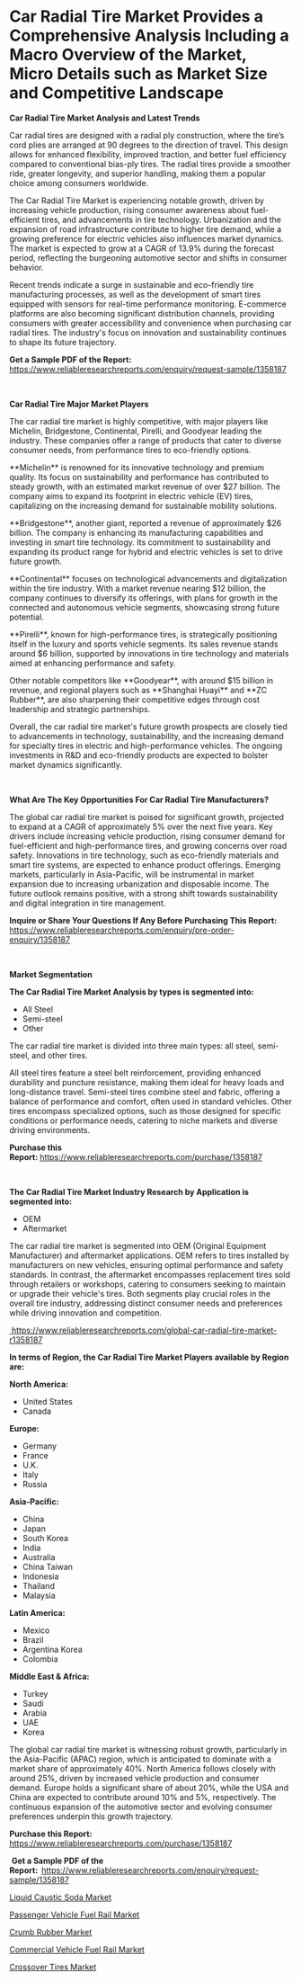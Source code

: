 <p><h1>Car Radial Tire Market Provides a Comprehensive Analysis Including a Macro Overview of the Market, Micro Details such as Market Size and Competitive Landscape</h1></p><p><strong>Car Radial Tire Market Analysis and Latest Trends</strong></p>
<p><p>Car radial tires are designed with a radial ply construction, where the tire’s cord plies are arranged at 90 degrees to the direction of travel. This design allows for enhanced flexibility, improved traction, and better fuel efficiency compared to conventional bias-ply tires. The radial tires provide a smoother ride, greater longevity, and superior handling, making them a popular choice among consumers worldwide.</p><p>The Car Radial Tire Market is experiencing notable growth, driven by increasing vehicle production, rising consumer awareness about fuel-efficient tires, and advancements in tire technology. Urbanization and the expansion of road infrastructure contribute to higher tire demand, while a growing preference for electric vehicles also influences market dynamics. The market is expected to grow at a CAGR of 13.9% during the forecast period, reflecting the burgeoning automotive sector and shifts in consumer behavior.</p><p>Recent trends indicate a surge in sustainable and eco-friendly tire manufacturing processes, as well as the development of smart tires equipped with sensors for real-time performance monitoring. E-commerce platforms are also becoming significant distribution channels, providing consumers with greater accessibility and convenience when purchasing car radial tires. The industry's focus on innovation and sustainability continues to shape its future trajectory.</p></p>
<p><strong>Get a Sample PDF of the Report:&nbsp;</strong> <a href="https://www.reliableresearchreports.com/enquiry/request-sample/1358187?utm_campaign=8&utm_medium=2&utm_source=Github&utm_content=ia&utm_term=03112024&utm_id=car-radial-tire">https://www.reliableresearchreports.com/enquiry/request-sample/1358187</a></p>
<p>&nbsp;</p>
<p><strong>Car Radial Tire Major Market Players</strong></p>
<p><p>The car radial tire market is highly competitive, with major players like Michelin, Bridgestone, Continental, Pirelli, and Goodyear leading the industry. These companies offer a range of products that cater to diverse consumer needs, from performance tires to eco-friendly options.</p><p>**Michelin** is renowned for its innovative technology and premium quality. Its focus on sustainability and performance has contributed to steady growth, with an estimated market revenue of over $27 billion. The company aims to expand its footprint in electric vehicle (EV) tires, capitalizing on the increasing demand for sustainable mobility solutions.</p><p>**Bridgestone**, another giant, reported a revenue of approximately $26 billion. The company is enhancing its manufacturing capabilities and investing in smart tire technology. Its commitment to sustainability and expanding its product range for hybrid and electric vehicles is set to drive future growth.</p><p>**Continental** focuses on technological advancements and digitalization within the tire industry. With a market revenue nearing $12 billion, the company continues to diversify its offerings, with plans for growth in the connected and autonomous vehicle segments, showcasing strong future potential.</p><p>**Pirelli**, known for high-performance tires, is strategically positioning itself in the luxury and sports vehicle segments. Its sales revenue stands around $6 billion, supported by innovations in tire technology and materials aimed at enhancing performance and safety.</p><p>Other notable competitors like **Goodyear**, with around $15 billion in revenue, and regional players such as **Shanghai Huayi** and **ZC Rubber**, are also sharpening their competitive edges through cost leadership and strategic partnerships.</p><p>Overall, the car radial tire market's future growth prospects are closely tied to advancements in technology, sustainability, and the increasing demand for specialty tires in electric and high-performance vehicles. The ongoing investments in R&D and eco-friendly products are expected to bolster market dynamics significantly.</p></p>
<p>&nbsp;</p>
<p><strong>What Are The Key Opportunities For Car Radial Tire Manufacturers?</strong></p>
<p><p>The global car radial tire market is poised for significant growth, projected to expand at a CAGR of approximately 5% over the next five years. Key drivers include increasing vehicle production, rising consumer demand for fuel-efficient and high-performance tires, and growing concerns over road safety. Innovations in tire technology, such as eco-friendly materials and smart tire systems, are expected to enhance product offerings. Emerging markets, particularly in Asia-Pacific, will be instrumental in market expansion due to increasing urbanization and disposable income. The future outlook remains positive, with a strong shift towards sustainability and digital integration in tire management.</p></p>
<p><strong>Inquire or Share Your Questions If Any Before Purchasing This Report:</strong> <a href="https://www.reliableresearchreports.com/enquiry/pre-order-enquiry/1358187?utm_campaign=8&utm_medium=2&utm_source=Github&utm_content=ia&utm_term=03112024&utm_id=car-radial-tire">https://www.reliableresearchreports.com/enquiry/pre-order-enquiry/1358187</a></p>
<p>&nbsp;</p>
<p><strong>Market Segmentation</strong></p>
<p><strong>The Car Radial Tire Market Analysis by types is segmented into:</strong></p>
<p><ul><li>All Steel</li><li>Semi-steel</li><li>Other</li></ul></p>
<p><p>The car radial tire market is divided into three main types: all steel, semi-steel, and other tires. </p><p>All steel tires feature a steel belt reinforcement, providing enhanced durability and puncture resistance, making them ideal for heavy loads and long-distance travel. Semi-steel tires combine steel and fabric, offering a balance of performance and comfort, often used in standard vehicles. Other tires encompass specialized options, such as those designed for specific conditions or performance needs, catering to niche markets and diverse driving environments.</p></p>
<p><strong>Purchase this Report:&nbsp;</strong><a href="https://www.reliableresearchreports.com/purchase/1358187?utm_campaign=8&utm_medium=2&utm_source=Github&utm_content=ia&utm_term=03112024&utm_id=car-radial-tire">https://www.reliableresearchreports.com/purchase/1358187</a></p>
<p>&nbsp;</p>
<p><strong>The Car Radial Tire Market Industry Research by Application is segmented into:</strong></p>
<p><ul><li>OEM</li><li>Aftermarket</li></ul></p>
<p><p>The car radial tire market is segmented into OEM (Original Equipment Manufacturer) and aftermarket applications. OEM refers to tires installed by manufacturers on new vehicles, ensuring optimal performance and safety standards. In contrast, the aftermarket encompasses replacement tires sold through retailers or workshops, catering to consumers seeking to maintain or upgrade their vehicle's tires. Both segments play crucial roles in the overall tire industry, addressing distinct consumer needs and preferences while driving innovation and competition.</p></p>
<p><a href="https://www.reliableresearchreports.com/global-car-radial-tire-market-r1358187?utm_campaign=8&utm_medium=2&utm_source=Github&utm_content=ia&utm_term=03112024&utm_id=car-radial-tire">&nbsp;https://www.reliableresearchreports.com/global-car-radial-tire-market-r1358187</a></p>
<p><strong>In terms of Region, the Car Radial Tire Market Players available by Region are:</strong></p>
<p>
    <p> <strong> North America: </strong>
        <ul>
            <li>United States</li>
            <li>Canada</li>
        </ul>
        </p> 
    <p> <strong> Europe: </strong>
        <ul>
            <li>Germany</li>
            <li>France</li>
            <li>U.K.</li>
            <li>Italy</li>
            <li>Russia</li>
        </ul>
        </p> 
    <p> <strong> Asia-Pacific: </strong>
        <ul>
            <li>China</li>
            <li>Japan</li>
            <li>South Korea</li>
            <li>India</li>
            <li>Australia</li>
            <li>China Taiwan</li>
            <li>Indonesia</li>
            <li>Thailand</li>
            <li>Malaysia</li>
        </ul>
        </p> 
    <p> <strong> Latin America: </strong>
        <ul>
            <li>Mexico</li>
            <li>Brazil</li>
            <li>Argentina Korea</li>
            <li>Colombia</li>
        </ul>
        </p> 
    <p> <strong> Middle East & Africa: </strong>
        <ul>
            <li>Turkey</li>
            <li>Saudi</li>
            <li>Arabia</li>
            <li>UAE</li>
            <li>Korea</li>
        </ul>
    </p>
    </p>
<p><p>The global car radial tire market is witnessing robust growth, particularly in the Asia-Pacific (APAC) region, which is anticipated to dominate with a market share of approximately 40%. North America follows closely with around 25%, driven by increased vehicle production and consumer demand. Europe holds a significant share of about 20%, while the USA and China are expected to contribute around 10% and 5%, respectively. The continuous expansion of the automotive sector and evolving consumer preferences underpin this growth trajectory.</p></p>
<p><strong>Purchase this Report: </strong><a href="https://www.reliableresearchreports.com/purchase/1358187?utm_campaign=8&utm_medium=2&utm_source=Github&utm_content=ia&utm_term=03112024&utm_id=car-radial-tire">https://www.reliableresearchreports.com/purchase/1358187</a></p>
<p>&nbsp;<strong>Get a Sample PDF of the Report:&nbsp;&nbsp;</strong><a href="https://www.reliableresearchreports.com/enquiry/request-sample/1358187?utm_campaign=8&utm_medium=2&utm_source=Github&utm_content=ia&utm_term=03112024&utm_id=car-radial-tire">https://www.reliableresearchreports.com/enquiry/request-sample/1358187</a></p>
<p><strong></strong></p>
<p><p><a href="https://medium.com/@idellaborges6n1/this-report-aims-to-deliver-an-in-depth-analysis-of-the-global-liquid-caustic-soda-market-offering-6b6319107925?utm_campaign=8&utm_medium=2&utm_source=Github&utm_content=ia&utm_term=03112024&utm_id=car-radial-tire">Liquid Caustic Soda Market</a></p><p><a href="https://github.com/loftinirkaakcsu/Market-Research-Report-List-1/blob/main/passenger-vehicle-fuel-rail-market.md?utm_campaign=8&utm_medium=2&utm_source=Github&utm_content=ia&utm_term=03112024&utm_id=car-radial-tire">Passenger Vehicle Fuel Rail Market</a></p><p><a href="https://medium.com/@tinishac9cov/the-crumb-rubber-industry-analysis-report-offers-a-comprehensive-and-current-examination-of-the-0cab8c59d50f?utm_campaign=8&utm_medium=2&utm_source=Github&utm_content=ia&utm_term=03112024&utm_id=car-radial-tire">Crumb Rubber Market</a></p><p><a href="https://github.com/stumpefzclearez/Market-Research-Report-List-1/blob/main/commercial-vehicle-fuel-rail-market.md?utm_campaign=8&utm_medium=2&utm_source=Github&utm_content=ia&utm_term=03112024&utm_id=car-radial-tire">Commercial Vehicle Fuel Rail Market</a></p><p><a href="https://www.linkedin.com/pulse/pulse-crossover-tires-rhythms-change-market-resonance-2024-2031-2r3le?utm_campaign=8&utm_medium=2&utm_source=Github&utm_content=ia&utm_term=03112024&utm_id=car-radial-tire">Crossover Tires Market</a></p></p>